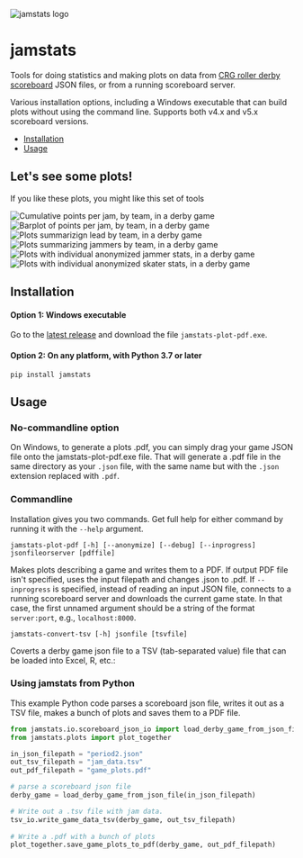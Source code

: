 ![jamstats logo](https://github.com/dhmay/jamstats/blob/main/resources/jamstats_social.png)

# jamstats
Tools for doing statistics and making plots on data from [CRG roller derby scoreboard](https://github.com/rollerderby/scoreboard) JSON files, or from a running scoreboard server. 

Various installation options, including a Windows executable that can build plots without using the command line. Supports both v4.x and v5.x scoreboard versions. 

* [Installation](#installation)
* [Usage](#usage)

## Let's see some plots!

If you like these plots, you might like this set of tools

![Cumulative points per jam, by team, in a derby game](https://github.com/dhmay/jamstats/blob/main/resources/cumulative_score_by_jam.png)
![Barplot of points per jam, by team, in a derby game](https://github.com/dhmay/jamstats/blob/main/resources/jam_points_barplot.png)
![Plots summarizign lead by team, in a derby game](https://github.com/dhmay/jamstats/blob/main/resources/lead_summary.png)
![Plots summarizing jammers by team, in a derby game](https://github.com/dhmay/jamstats/blob/main/resources/jammer_summary.png)
![Plots with individual anonymized jammer stats, in a derby game](https://github.com/dhmay/jamstats/blob/main/resources/jammer_stats.png)
![Plots with individual anonymized skater stats, in a derby game](https://github.com/dhmay/jamstats/blob/main/resources/skater_stats.png)

## Installation

#### Option 1: Windows executable

Go to the [latest release](https://github.com/dhmay/jamstats/releases) and download the file `jamstats-plot-pdf.exe`.

#### Option 2: On any platform, with Python 3.7 or later

`pip install jamstats`

## Usage

### No-commandline option

On Windows, to generate a plots .pdf, you can simply drag your game JSON file onto the jamstats-plot-pdf.exe file. That will generate a .pdf file in the same directory as your `.json` file, with the same name but with the `.json` extension replaced with `.pdf`.

### Commandline

Installation gives you two commands. Get full help for either command by running it with the `--help` argument.

`jamstats-plot-pdf [-h] [--anonymize] [--debug] [--inprogress] jsonfileorserver [pdffile]`

Makes plots describing a game and writes them to a PDF. If output PDF file isn't specified, uses the input filepath and changes .json to .pdf. If `--inprogress` is specified, instead of reading an input JSON file, connects to a running scoreboard server and downloads the current game state. In that case, the first unnamed argument should be a string of the format `server:port`, e.g., `localhost:8000`. 

`jamstats-convert-tsv [-h] jsonfile [tsvfile]`

Coverts a derby game json file to a TSV (tab-separated value) file that can be loaded into Excel, R, etc.:

### Using jamstats from Python

This example Python code parses a scoreboard json file, writes it out as a TSV file, makes a bunch of plots and saves them to a PDF file.

```python
from jamstats.io.scoreboard_json_io import load_derby_game_from_json_file
from jamstats.plots import plot_together

in_json_filepath = "period2.json"
out_tsv_filepath = "jam_data.tsv"
out_pdf_filepath = "game_plots.pdf"

# parse a scoreboard json file
derby_game = load_derby_game_from_json_file(in_json_filepath)

# Write out a .tsv file with jam data.
tsv_io.write_game_data_tsv(derby_game, out_tsv_filepath)
                                       
# Write a .pdf with a bunch of plots
plot_together.save_game_plots_to_pdf(derby_game, out_pdf_filepath)
```
